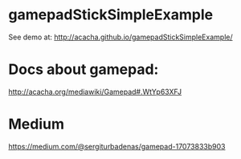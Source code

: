 # gamepadStickSimpleExample

See demo at: http://acacha.github.io/gamepadStickSimpleExample/

# Docs about gamepad:

http://acacha.org/mediawiki/Gamepad#.WtYp63XFJ

# Medium

https://medium.com/@sergiturbadenas/gamepad-17073833b903
